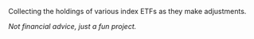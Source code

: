 Collecting the holdings of various index ETFs as they make adjustments.

_Not financial advice, just a fun project._
